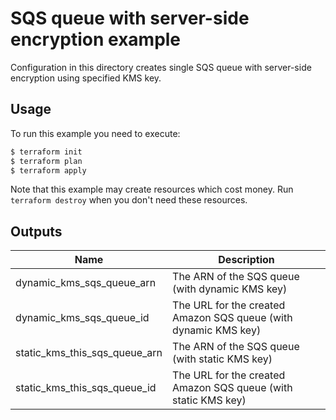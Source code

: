# SQS queue with server-side encryption example

Configuration in this directory creates single SQS queue with server-side encryption using specified KMS key.

## Usage

To run this example you need to execute:

```bash
$ terraform init
$ terraform plan
$ terraform apply
```

Note that this example may create resources which cost money. Run `terraform destroy` when you don't need these resources.

<!-- BEGINNING OF PRE-COMMIT-TERRAFORM DOCS HOOK -->

## Outputs

| Name | Description |
|------|-------------|
| dynamic_kms_sqs_queue_arn | The ARN of the SQS queue (with dynamic KMS key) |
| dynamic_kms_sqs_queue_id | The URL for the created Amazon SQS queue (with dynamic KMS key) |
| static_kms_this_sqs_queue_arn | The ARN of the SQS queue (with static KMS key) |
| static_kms_this_sqs_queue_id | The URL for the created Amazon SQS queue (with static KMS key) |

<!-- END OF PRE-COMMIT-TERRAFORM DOCS HOOK -->
